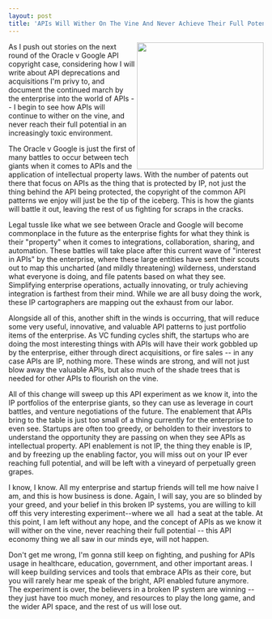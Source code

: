 ```yaml
---
layout: post
title: 'APIs Will Wither On The Vine And Never Achieve Their Full Potential'
---
```

<p><img src="https://s3.amazonaws.com/kinlane-productions/bw-icons/bw-grapes-on-vine.png" alt="" width="250" align="right" /></p>
<p>As I push out stories on the next round of the Oracle v Google API copyright case, considering how I will write about API deprecations and acquisitions I'm privy to, and document the continued march by the enterprise into the world of APIs -- I begin to see how APIs will continue to wither on the vine, and never reach their full potential in an increasingly&nbsp;toxic&nbsp;environment.</p>
<p>The Oracle v Google is just the first of many battles to occur between tech giants when it comes to APIs&nbsp;and the application of intellectual property laws. With the number of patents out there that focus on APIs as the thing that is protected by IP, not just the thing behind the API being protected, the copyright of the common API patterns&nbsp;we enjoy&nbsp;will just be the tip of the iceberg. This is how the giants will battle it out, leaving the rest of us fighting for scraps in the cracks.</p>
<p>Legal tussle like what we see between Oracle&nbsp;and Google will become commonplace in the future as the enterprise&nbsp;fights for what they think is their&nbsp;"property" when it comes to integrations, collaboration, sharing, and automation. These battles will take place after this current wave of "interest in APIs" by the enterprise, where these large entities have sent their scouts out to map this uncharted (and mildly threatening) wilderness, understand what everyone is doing, and file patents based on what they see. Simplifying enterprise operations, actually innovating, or truly achieving integration is&nbsp;farthest from their mind. While we are all busy doing the work, these IP cartographers are mapping out the exhaust from our labor.</p>
<p>Alongside all of this, another shift in the winds is occurring, that will reduce some very useful, innovative, and valuable API patterns to just portfolio items of the enterprise. As VC funding cycles shift, the startups who are doing the most interesting things with APIs will have their work gobbled up by the enterprise, either through direct acquisitions, or fire sales -- in any case APIs are IP, nothing more. These winds are strong, and will not just blow away the valuable APIs, but also much of the shade trees that is needed for other APIs to flourish on the vine.</p>
<p>All of this change will sweep up this API experiment&nbsp;as we know it, into the IP portfolios of the enterprise giants, so they can use as leverage in court battles, and venture negotiations of the future. The enablement that APIs bring to the table is just too small of a thing currently for the enterprise to even see. Startups are often too greedy, or beholden to their investors to understand the opportunity they are passing on&nbsp;when they see APIs as intellectual property. API enablement is not IP, the thing they enable is IP, and by freezing up the enabling factor, you will miss out on your IP ever reaching full potential, and will be left with a vineyard of perpetually green grapes.</p>
<p>I know, I know. All my enterprise and startup friends will tell me how naive I am, and this is how business is done. Again, I will say, you are so blinded by your greed, and your belief in this broken IP systems, you are willing to kill off this very interesting experiment--where we all &nbsp;had a seat at the table. At this point, I am left without any hope, and the concept of APIs as we know it will wither on the vine, never reaching their full potential -- this API economy thing we all saw in our minds eye, will not happen.&nbsp;</p>
<p>Don't get me wrong, I'm gonna still keep on fighting, and pushing for APIs usage in healthcare, education, government, and other important areas. I will keep building services and tools that embrace APIs as their core, but you will rarely hear me speak of the bright, API enabled future anymore. The experiment is over, the believers in a broken IP system are winning -- they just have too much money, and resources to play the long game, and the wider API space, and the rest of us will lose out.</p>